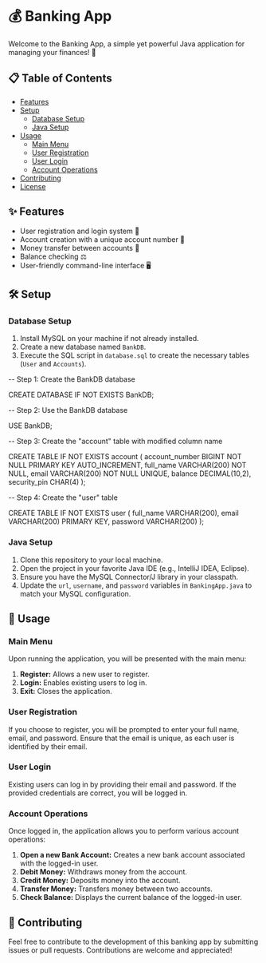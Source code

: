 # 💰 Banking App

Welcome to the Banking App, a simple yet powerful Java application for managing your finances! 🚀

## 📋 Table of Contents

- [Features](#features)
- [Setup](#setup)
  - [Database Setup](#database-setup)
  - [Java Setup](#java-setup)
- [Usage](#usage)
  - [Main Menu](#main-menu)
  - [User Registration](#user-registration)
  - [User Login](#user-login)
  - [Account Operations](#account-operations)
- [Contributing](#contributing)
- [License](#license)

## ✨ Features

- User registration and login system 📝
- Account creation with a unique account number 🔢
- Money transfer between accounts 💸
- Balance checking ⚖️
- User-friendly command-line interface 🖥️

## 🛠️ Setup

### Database Setup

1. Install MySQL on your machine if not already installed.
2. Create a new database named `BankDB`.
3. Execute the SQL script in `database.sql` to create the necessary tables (`User` and `Accounts`).

 -- Step 1: Create the BankDB database
 
CREATE DATABASE IF NOT EXISTS BankDB;

-- Step 2: Use the BankDB database

USE BankDB;

-- Step 3: Create the "account" table with modified column name

CREATE TABLE IF NOT EXISTS account (
    account_number BIGINT NOT NULL PRIMARY KEY AUTO_INCREMENT,
    full_name VARCHAR(200) NOT NULL,
    email VARCHAR(200) NOT NULL UNIQUE,
    balance DECIMAL(10,2),
    security_pin CHAR(4)
);

-- Step 4: Create the "user" table

CREATE TABLE IF NOT EXISTS user (
    full_name VARCHAR(200),
    email VARCHAR(200) PRIMARY KEY,
    password VARCHAR(200)
);


### Java Setup

1. Clone this repository to your local machine.
2. Open the project in your favorite Java IDE (e.g., IntelliJ IDEA, Eclipse).
3. Ensure you have the MySQL Connector/J library in your classpath.
4. Update the `url`, `username`, and `password` variables in `BankingApp.java` to match your MySQL configuration.

## 🚀 Usage

### Main Menu

Upon running the application, you will be presented with the main menu:

1. **Register:** Allows a new user to register.
2. **Login:** Enables existing users to log in.
3. **Exit:** Closes the application.

### User Registration

If you choose to register, you will be prompted to enter your full name, email, and password. Ensure that the email is unique, as each user is identified by their email.

### User Login

Existing users can log in by providing their email and password. If the provided credentials are correct, you will be logged in.

### Account Operations

Once logged in, the application allows you to perform various account operations:

1. **Open a new Bank Account:** Creates a new bank account associated with the logged-in user.
2. **Debit Money:** Withdraws money from the account.
3. **Credit Money:** Deposits money into the account.
4. **Transfer Money:** Transfers money between two accounts.
5. **Check Balance:** Displays the current balance of the logged-in user.

## 🤝 Contributing

Feel free to contribute to the development of this banking app by submitting issues or pull requests. Contributions are welcome and appreciated!
